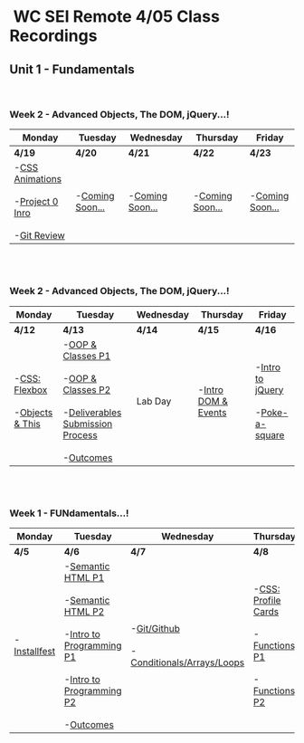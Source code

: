 <h1><img src="https://ga-dash.s3.amazonaws.com/production/assets/logo-9f88ae6c9c3871690e33280fcf557f33.png" alt="" style="max-width:100%;" /> WC SEI Remote 4/05 Class Recordings</h1>


## Unit 1 - Fundamentals
<br />


### Week 2 - Advanced Objects, The DOM, jQuery...!

Monday | Tuesday | Wednesday | Thursday | Friday
--- | --- | --- | --- | ---
**4/19** | **4/20** | **4/21** | **4/22** | **4/23**
-[CSS Animations](https://generalassembly.zoom.us/rec/share/NRNt1pnLyM52cH9YowcRF_pKap13O0an87BDWgX7XlPDV-N59gdCJuQLTS13F5RL.xrLrmKUqWEkngQZn?startTime=1618848426000)<br /><br /> -[Project 0 Inro](https://generalassembly.zoom.us/rec/share/NRNt1pnLyM52cH9YowcRF_pKap13O0an87BDWgX7XlPDV-N59gdCJuQLTS13F5RL.xrLrmKUqWEkngQZn?startTime=1618867035000)<br /><br /> -[Git Review](https://generalassembly.zoom.us/rec/share/NRNt1pnLyM52cH9YowcRF_pKap13O0an87BDWgX7XlPDV-N59gdCJuQLTS13F5RL.xrLrmKUqWEkngQZn?startTime=1618869173000) | -[Coming Soon...](#) | -[Coming Soon...](#) | -[Coming Soon...](#) | -[Coming Soon...](#) |

<br />
<br />


### Week 2 - Advanced Objects, The DOM, jQuery...!

Monday | Tuesday | Wednesday | Thursday | Friday
--- | --- | --- | --- | ---
**4/12** | **4/13** | **4/14** | **4/15** | **4/16**
-[CSS: Flexbox](https://generalassembly.zoom.us/rec/share/tHX2mal8K4ekq6-zMauSM3IWeNGRITDcgUBwLxv5m0r1H76iau11D0bb9XozBExH.56KFQeOVVQtzhe-d?startTime=1618243944000)<br /><br /> -[Objects & This](https://generalassembly.zoom.us/rec/share/tHX2mal8K4ekq6-zMauSM3IWeNGRITDcgUBwLxv5m0r1H76iau11D0bb9XozBExH.56KFQeOVVQtzhe-d?startTime=1618262767000) | -[OOP & Classes P1](https://generalassembly.zoom.us/rec/share/rp-WzrnozHpQ3Er6jtSaeVBtKDbIXhU7B3TcF2YEQXI9K-NppjHgqCqR0XO6HPNR.57q_1hbfbGlkY01v?startTime=1618329841000)<br /><br /> -[OOP & Classes P2](https://generalassembly.zoom.us/rec/share/rp-WzrnozHpQ3Er6jtSaeVBtKDbIXhU7B3TcF2YEQXI9K-NppjHgqCqR0XO6HPNR.57q_1hbfbGlkY01v?startTime=1618351214000)<br /><br /> -[Deliverables Submission Process](https://generalassembly.zoom.us/rec/share/rp-WzrnozHpQ3Er6jtSaeVBtKDbIXhU7B3TcF2YEQXI9K-NppjHgqCqR0XO6HPNR.57q_1hbfbGlkY01v?startTime=1618352508000)<br /><br /> -[Outcomes](https://generalassembly.zoom.us/rec/share/rp-WzrnozHpQ3Er6jtSaeVBtKDbIXhU7B3TcF2YEQXI9K-NppjHgqCqR0XO6HPNR.57q_1hbfbGlkY01v?startTime=1618344060000) | Lab Day | -[Intro DOM & Events](https://generalassembly.zoom.us/rec/share/BxX76pa0NzTkYiofQJWuAFEru0kmns1gyZVeuvlwxQp0qtdpllEiDsgO0Jwdk-yz.pKPvNd7tQxnpHH_s?startTime=1618503794000) | -[Intro to jQuery](https://generalassembly.zoom.us/rec/share/sOhZW8At-Xjde58i0QiuJbfUBSfZMI18x8MWUA6yMkv_ZrnsQDJqJnMg-pbMwa26.QCkmUF5-6ak0PLsX?startTime=1618590058000)<br /><br /> -[Poke-a-square](https://generalassembly.zoom.us/rec/share/sOhZW8At-Xjde58i0QiuJbfUBSfZMI18x8MWUA6yMkv_ZrnsQDJqJnMg-pbMwa26.QCkmUF5-6ak0PLsX?startTime=1618604702000) |

<br />
<br />

### Week 1 - FUNdamentals...!

Monday | Tuesday | Wednesday | Thursday | Friday
--- | --- | --- | --- | ---
**4/5** | **4/6** | **4/7** | **4/8** | **4/9**
-[Installfest](https://generalassembly.zoom.us/rec/share/Nd38KhouVr1bv0KhY-JTVhOnBATMnlImdtFVwt4_XQ8rZkDLkO306jRQoXBvaGsU.qByexZPGYt-nYCDm?startTime=1617653316000) | -[Semantic HTML P1](https://generalassembly.zoom.us/rec/share/sKMvuVFTx7OpHUt7IPj_PtnPAAgMz9uNi1FLWQo6PjAZEmCigfjm4FhdUcxZoEdX.C5nFq-9mXpEM-rUG?startTime=1617725483000)<br /><br /> -[Semantic HTML P2](https://generalassembly.zoom.us/rec/share/zwnuAlaLoEGswQBCrX5HIOIZxyXdYhESq-4m_mLHvloyo4EgUtnyl0c5sc00zJaW.gjDgWChgoppFvZRG?startTime=1617729977000)<br /><br /> -[Intro to Programming P1](https://generalassembly.zoom.us/rec/share/zwnuAlaLoEGswQBCrX5HIOIZxyXdYhESq-4m_mLHvloyo4EgUtnyl0c5sc00zJaW.gjDgWChgoppFvZRG?startTime=1617732231000)<br /><br /> -[Intro to Programming P2](https://generalassembly.zoom.us/rec/share/zwnuAlaLoEGswQBCrX5HIOIZxyXdYhESq-4m_mLHvloyo4EgUtnyl0c5sc00zJaW.gjDgWChgoppFvZRG?startTime=1617747121000)<br /><br /> -[Outcomes](https://generalassembly.zoom.us/rec/share/zwnuAlaLoEGswQBCrX5HIOIZxyXdYhESq-4m_mLHvloyo4EgUtnyl0c5sc00zJaW.gjDgWChgoppFvZRG?startTime=1617739650000) | -[Git/Github](https://generalassembly.zoom.us/rec/share/bLIcThaV1ZnM18ozVltEsUmAJm7Wg6VbwAFMfHuhRigvNTAVaqQ8eBXmnR4--yI.HhH3IogX9n4bS4Hc?startTime=1617816734000)<br /><br /> -[Conditionals/Arrays/Loops](https://generalassembly.zoom.us/rec/share/bLIcThaV1ZnM18ozVltEsUmAJm7Wg6VbwAFMfHuhRigvNTAVaqQ8eBXmnR4--yI.HhH3IogX9n4bS4Hc?startTime=1617825813000) | -[CSS: Profile Cards](https://generalassembly.zoom.us/rec/share/QsRrguqM3pVYNS5AMhxOQMOKmhQg7TcRFqhr7G5SVWzFFb-6BlJU_NtnhCKkROFJ.3wtHkWnuXiKbbkzy?startTime=1617899481000)<br /><br /> -[Functions P1](https://generalassembly.zoom.us/rec/share/QsRrguqM3pVYNS5AMhxOQMOKmhQg7TcRFqhr7G5SVWzFFb-6BlJU_NtnhCKkROFJ.3wtHkWnuXiKbbkzy?startTime=1617916911000)<br /><br /> -[Functions P2](https://generalassembly.zoom.us/rec/share/QsRrguqM3pVYNS5AMhxOQMOKmhQg7TcRFqhr7G5SVWzFFb-6BlJU_NtnhCKkROFJ.3wtHkWnuXiKbbkzy?startTime=1617923801000) | -[CSS Landing Page](https://generalassembly.zoom.us/rec/share/jLqmoSox0lGePEz-XpxYEl2R2HOFozPfwYdBpQWWHDXZ1femHH4sVtQPCGkHApyL.GSvBkVnSq7acuA_X?startTime=1617984188000)<br /><br /> -[Objects](https://generalassembly.zoom.us/rec/share/jLqmoSox0lGePEz-XpxYEl2R2HOFozPfwYdBpQWWHDXZ1femHH4sVtQPCGkHApyL.GSvBkVnSq7acuA_X?startTime=1617998915000) |
